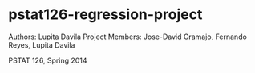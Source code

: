 pstat126-regression-project
===========================
Authors: Lupita Davila
Project Members: Jose-David Gramajo, Fernando Reyes, Lupita Davila

PSTAT 126, Spring 2014
